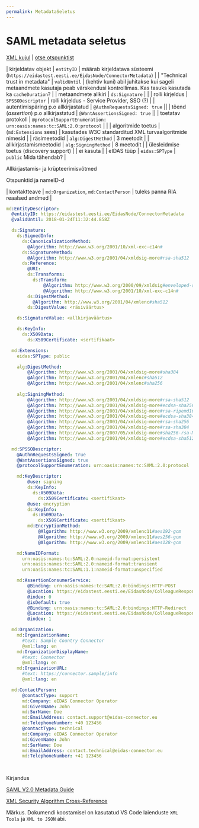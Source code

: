 ```yaml
---
permalink: MetadataSeletus
---
```


# SAML metadata seletus

[XML kujul](files/SAML-Metadata.xml) | [otse otspunktist](https://eidastest.eesti.ee/EidasNode/ConnectorMetadata)

| kirjeldatav objekt | `entityID` | määrab kirjeldatava süsteemi (`https://eidastest.eesti.ee/EidasNode/ConnectorMetadata`) |
| "Technical trust in metadata" | `validUntil` | (kehtiv kuni) abil juhitakse kui sageli metaandmete kasutaja peab värskendusi kontrollimas. Kas tasuks kasutada ka `cacheDuration`? |
| metaandmete allkiri | `ds:Signature` |  |
| rolli kirjeldus | `SPSSODescriptor` | rolli kirjeldus - Service Provider, SSO (?) |
| autentimispäring p.o allkirjastatud | `@AuthnRequestsSigned: true` ||
| tõend (_assertion_) p.o allkirjastatud | `@WantAssertionsSigned: true` ||
| toetatav protokoll | `@protocolSupportEnumeration: urn:oasis:names:tc:SAML:2.0:protocol` | |
| algoritmide toetus | (`md:Extensions` sees) | kasutades W3C standarditud XML turvaalgoritmide nimesid |
| räsimeetodid | `alg:DigestMethod` | 3 meetodit |
| allkirjastamismeetodid | `alg:SigningMethod` | 8 meetodit |
| ülesleidmise toetus (discovery support) | | ei kasuta |
| eIDAS tüüp | `eidas:SPType` | `public` Mida tähendab? |

Allkirjastamis- ja krüpteerimisvõtmed

Otspunktid ja nameID-d

| kontaktteave | `md:Organization`, `md:ContactPerson` | tuleks panna RIA reaalsed andmed |

```yaml
md:EntityDescriptor: 
  @entityID: https://eidastest.eesti.ee/EidasNode/ConnectorMetadata
  @validUntil: 2018-01-24T11:32:44.858Z

  ds:Signature: 
    ds:SignedInfo: 
      ds:CanonicalizationMethod: 
        @Algorithm: http://www.w3.org/2001/10/xml-exc-c14n#
      ds:SignatureMethod: 
        @Algorithm: http://www.w3.org/2001/04/xmldsig-more#rsa-sha512
      ds:Reference: 
        @URI: 
        ds:Transforms: 
          ds:Transform: 
              @Algorithm: http://www.w3.org/2000/09/xmldsig#enveloped-signature
              @Algorithm: http://www.w3.org/2001/10/xml-exc-c14n#
        ds:DigestMethod: 
          @Algorithm: http://www.w3.org/2001/04/xmlenc#sha512
        ds:DigestValue: <räsiväärtus>

    ds:SignatureValue: <allkirjaväärtus>

    ds:KeyInfo: 
      ds:X509Data: 
        ds:X509Certificate: <sertifikaat>

  md:Extensions: 
    eidas:SPType: public

    alg:DigestMethod: 
        @Algorithm: http://www.w3.org/2001/04/xmldsig-more#sha384
        @Algorithm: http://www.w3.org/2001/04/xmlenc#sha512
        @Algorithm: http://www.w3.org/2001/04/xmlenc#sha256
    
    alg:SigningMethod: 
        @Algorithm: http://www.w3.org/2001/04/xmldsig-more#rsa-sha512
        @Algorithm: http://www.w3.org/2001/04/xmldsig-more#ecdsa-sha256
        @Algorithm: http://www.w3.org/2001/04/xmldsig-more#rsa-ripemd160
        @Algorithm: http://www.w3.org/2001/04/xmldsig-more#ecdsa-sha384
        @Algorithm: http://www.w3.org/2001/04/xmldsig-more#rsa-sha256
        @Algorithm: http://www.w3.org/2001/04/xmldsig-more#rsa-sha384
        @Algorithm: http://www.w3.org/2007/05/xmldsig-more#sha256-rsa-MGF1
        @Algorithm: http://www.w3.org/2001/04/xmldsig-more#ecdsa-sha512

  md:SPSSODescriptor: 
    @AuthnRequestsSigned: true
    @WantAssertionsSigned: true
    @protocolSupportEnumeration: urn:oasis:names:tc:SAML:2.0:protocol

    md:KeyDescriptor: 
        @use: signing
        ds:KeyInfo: 
          ds:X509Data: 
            ds:X509Certificate: <sertifikaat>
        @use: encryption
        ds:KeyInfo: 
          ds:X509Data: 
            ds:X509Certificate: <sertifikaat>
        md:EncryptionMethod: 
            @Algorithm: http://www.w3.org/2009/xmlenc11#aes192-gcm
            @Algorithm: http://www.w3.org/2009/xmlenc11#aes256-gcm
            @Algorithm: http://www.w3.org/2009/xmlenc11#aes128-gcm

    md:NameIDFormat: 
      urn:oasis:names:tc:SAML:2.0:nameid-format:persistent
      urn:oasis:names:tc:SAML:2.0:nameid-format:transient
      urn:oasis:names:tc:SAML:1.1:nameid-format:unspecified

    md:AssertionConsumerService: 
        @Binding: urn:oasis:names:tc:SAML:2.0:bindings:HTTP-POST
        @Location: https://eidastest.eesti.ee/EidasNode/ColleagueResponse
        @index: 0
        @isDefault: true
        @Binding: urn:oasis:names:tc:SAML:2.0:bindings:HTTP-Redirect
        @Location: https://eidastest.eesti.ee/EidasNode/ColleagueResponse
        @index: 1

  md:Organization: 
    md:OrganizationName: 
      #text: Sample Country Connector
      @xml:lang: en
    md:OrganizationDisplayName: 
      #text: Connector
      @xml:lang: en
    md:OrganizationURL: 
      #text: https://connector.sample/info
      @xml:lang: en

  md:ContactPerson: 
      @contactType: support
      md:Company: eIDAS Connector Operator
      md:GivenName: John
      md:SurName: Doe
      md:EmailAddress: contact.support@eidas-connector.eu
      md:TelephoneNumber: +40 123456
      @contactType: technical
      md:Company: eIDAS Connector Operator
      md:GivenName: John
      md:SurName: Doe
      md:EmailAddress: contact.technical@eidas-connector.eu
      md:TelephoneNumber: +41 123456

      
```

Kirjandus

[SAML V2.0 Metadata Guide](https://www.oasis-open.org/committees/download.php/51890/SAML%20MD%20simplified%20overview.pdf)

[XML Security Algorithm Cross-Reference](https://www.w3.org/TR/xmlsec-algorithms/)

Märkus. Dokumendi koostamisel on kasutatud VS Code laienduste `XML Tools` ja `XML to JSON` abi.